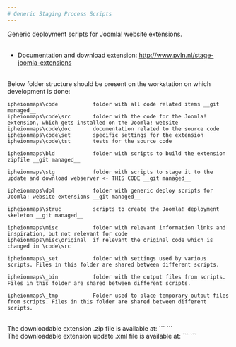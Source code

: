 ```yaml
--- 
# Generic Staging Process Scripts
--- 		
```

Generic deployment scripts for Joomla! website extensions.<br/>
<br/>
* Documentation and download extension: http://www.pvln.nl/stage-joomla-extensions<br/>
<br/>
Below folder structure should be present on the workstation on which development is done:

``` 
ipheionmaps\code           folder with all code related items __git managed__
ipheionmaps\code\src       folder with the code for the Joomla! extension, which gets installed on the Joomla! website
ipheionmaps\code\doc       documentation related to the source code
ipheionmaps\code\set       specific settings for the extension
ipheionmaps\code\tst       tests for the source code
			 
ipheionmaps\bld            folder with scripts to build the extension zipfile __git managed__
		 
ipheionmaps\stg            folder with scripts to stage it to the update and download webserver <- THIS CODE __git managed__

ipheionmaps\dpl            folder with generic deploy scripts for Joomla! website extensions __git managed__
 
ipheionmaps\struc          scripts to create the Joomla! deployment skeleton __git managed__

ipheionmaps\misc           folder with relevant information links and inspiration, but not relevant for code
ipheionmaps\misc\original  if relevant the original code which is changed in \code\src

ipheionmaps\_set           folder with settings used by various scripts. Files in this folder are shared between different scripts.

ipheionmaps\_bin           folder with the output files from scripts. Files in this folder are shared between different scripts.

ipheionmaps\_tmp           Folder used to place temporary output files from scripts. Files in this folder are shared between different scripts.
``` 
<br/>
The downloadable extension .zip file is available at:
```
```
<br/>
The downloadable extension update .xml file is available at:
```
```
